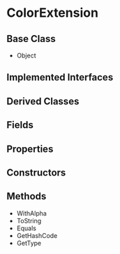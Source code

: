 # ColorExtension
## Base Class
- Object
## Implemented Interfaces
## Derived Classes
## Fields
## Properties
## Constructors
## Methods
- WithAlpha
- ToString
- Equals
- GetHashCode
- GetType
